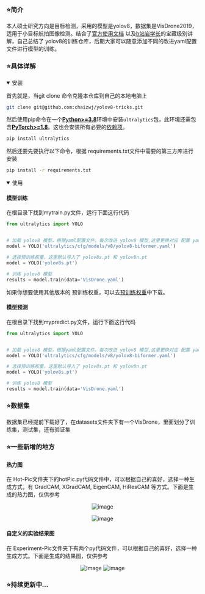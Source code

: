 <div align="">
  <p>
    <a href="https://yolovision.ultralytics.com/" target="_blank">
      </a>
  </p>


### ⭐简介
本人硕士研究方向是目标检测，采用的模型是yolov8，数据集是VisDrone2019，适用于小目标航拍图像检测。结合了<a href="https://docs.ultralytics.com/">官方使用文档</a> 以及<a href="https://www.bilibili.com/video/BV1QC4y1R74t/?spm_id_from=333.788.top_right_bar_window_custom_collection.content.click&vd_source=5fe50b1b35a25689fb0988c454fec5e0">b站岩学长</a>的宝藏级别讲解，自己总结了 yolov8的训练仓库，后期大家可以随意添加不同的改进yaml配置文件进行模型的训练。


### ⭐具体详解


<details open>
<summary>安装</summary>


  
首先就是，当git clone 命令克隆本仓库到自己的本地电脑上


```bash
git clone git@github.com:chaizwj/yolov8-tricks.git
```
然后使用pip命令在一个[**Python>=3.8**](https://www.python.org/)环境中安装`ultralytics`包，此环境还需包含[**PyTorch>=1.8**](https://pytorch.org/get-started/locally/)。这也会安装所有必要的[依赖项](https://github.com/ultralytics/ultralytics/blob/main/requirements.txt)。




```bash
pip install ultralytics
```
然后还要先要执行以下命令，根据 requirements.txt文件中需要的第三方库进行安装
```bash
pip install -r requirements.txt
```


</details>

<details open>
<summary>使用</summary>


#### 模型训练

在根目录下找到mytrain.py文件，运行下面这行代码

```python
from ultralytics import YOLO


# 加载 yolov8 模型，根据yaml配置文件。每次改进 yolov8 模型,这里更换对应 配置 yaml 就行 
model = YOLO('ultralytics/cfg/models/v8/yolov8-biformer.yaml')

# 选择预训练权重，这里默认导入了 yolov8s.pt 和 yolov8n.pt
model = YOLO('yolov8s.pt')

# 训练 yolov8 模型
results = model.train(data='VisDrone.yaml')
```

如果你想要使用其他版本的 预训练权重，可以去[预训练权重](https://github.com/ultralytics/assets/releases)中下载。

#### 模型预测

在根目录下找到mypredict.py文件，运行下面这行代码

```python
from ultralytics import YOLO


# 加载 yolov8 模型，根据yaml配置文件。每次改进 yolov8 模型,这里更换对应 配置 yaml 就行 
model = YOLO('ultralytics/cfg/models/v8/yolov8-biformer.yaml')

# 选择预训练权重，这里默认导入了 yolov8s.pt 和 yolov8n.pt
model = YOLO('yolov8s.pt')

# 训练 yolov8 模型
results = model.train(data='VisDrone.yaml')
```
### ⭐数据集

数据集已经提前下载好了，在datasets文件夹下有一个VisDrone，里面划分了训练集，测试集，还有验证集



### ⭐一些新增的地方
#### 热力图
在 Hot-Pic文件夹下的hotPic.py代码文件中，可以根据自己的喜好，选择一种生成方式，有 GradCAM, XGradCAM, EigenCAM, HiResCAM 等方式。下面是生成的热力图，仅供参考

<div align="center">
  

![image](https://github.com/chaizwj/yolov8-tricks/assets/90506129/5ad97a66-cd79-4665-a295-938637bf3f61)


              
![image](https://github.com/chaizwj/yolov8-tricks/assets/90506129/f81eab4c-de25-4660-8d23-259e731dd5b6)



</div>



</details>

#### 自定义的实验结果图

在 Experiment-Pic文件夹下有两个py代码文件，可以根据自己的喜好，选择一种生成方式。下面是生成的结果图，仅供参考

<div align="center">
  

![image](https://github.com/chaizwj/yolov8-tricks/assets/90506129/74d2aa1f-f8c5-4bbf-b38b-428276935a5c)
![image](https://github.com/chaizwj/yolov8-tricks/assets/90506129/641d063a-1c17-4544-8343-083f43d1e79b)




</div>


### ⭐持续更新中...
</details>


